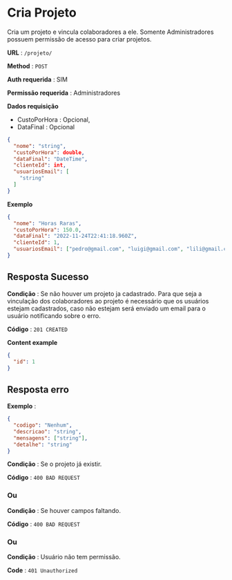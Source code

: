 # Cria Projeto

Cria um projeto e vincula colaboradores a ele. Somente Administradores possuem permissão de acesso para criar projetos.

**URL** : `/projeto/`

**Method** : `POST`

**Auth requerida** : SIM

**Permissão requerida** : Administradores

**Dados requisição**

- CustoPorHora : Opcional,
- DataFinal : Opcional

```json
{
  "nome": "string",
  "custoPorHora": double,
  "dataFinal": "DateTime",
  "clienteId": int,
  "usuariosEmail": [
    "string"
  ]
}
```

**Exemplo**

```json
{
  "nome": "Horas Raras",
  "custoPorHora": 150.0,
  "dataFinal": "2022-11-24T22:41:18.960Z",
  "clienteId": 1,
  "usuariosEmail": ["pedro@gmail.com", "luigi@gmail.com", "lili@gmail.com"]
}
```

## Resposta Sucesso

**Condição** : Se não houver um projeto ja cadastrado. Para que seja a vinculação dos colaboradores ao projeto é necessário que os usuários estejam cadastrados, caso não estejam será enviado um email para o usuário notificando sobre o erro.

**Código** : `201 CREATED`

**Content example**

```json
{
  "id": 1
}
```

## Resposta erro

**Exemplo** :

```json
{
  "codigo": "Nenhum",
  "descricao": "string",
  "mensagens": ["string"],
  "detalhe": "string"
}
```

**Condição** : Se o projeto já existir.

**Código** : `400 BAD REQUEST`

### Ou

**Condição** : Se houver campos faltando.

**Código** : `400 BAD REQUEST`

### Ou

**Condição** : Usuário não tem permissão.

**Code** : `401 Unauthorized`

